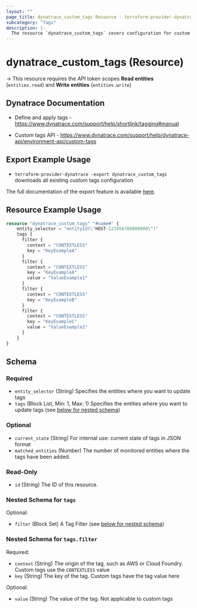 ```yaml
---
layout: ""
page_title: dynatrace_custom_tags Resource - terraform-provider-dynatrace"
subcategory: "Tags"
description: |-
  The resource `dynatrace_custom_tags` covers configuration for custom tags
---
```


# dynatrace_custom_tags (Resource)

-> This resource requires the API token scopes **Read entities** (`entities.read`) and **Write entities** (`entities.write`)

## Dynatrace Documentation

- Define and apply tags - https://www.dynatrace.com/support/help/shortlink/tagging#manual

- Custom tags API - https://www.dynatrace.com/support/help/dynatrace-api/environment-api/custom-tags 

## Export Example Usage

- `terraform-provider-dynatrace -export dynatrace_custom_tags` downloads all existing custom tags configuration

The full documentation of the export feature is available [here](https://registry.terraform.io/providers/dynatrace-oss/dynatrace/latest/docs/guides/export-v2).

## Resource Example Usage

```terraform
resource "dynatrace_custom_tags" "#name#" {
    entity_selector = "entityId(\"HOST-123456789000000\")"
    tags {
      filter {
        context = "CONTEXTLESS"
        key = "KeyExampleA"
      }
      filter {
        context = "CONTEXTLESS"
        key = "KeyExampleA"
        value = "ValueExample1"
      }
      filter {
        context = "CONTEXTLESS"
        key = "KeyExampleB"
      }
      filter {
        context = "CONTEXTLESS"
        key = "KeyExampleC"
        value = "ValueExample2"
      }
    }
}
```

<!-- schema generated by tfplugindocs -->
## Schema

### Required

- `entity_selector` (String) Specifies the entities where you want to update tags
- `tags` (Block List, Min: 1, Max: 1) Specifies the entities where you want to update tags (see [below for nested schema](#nestedblock--tags))

### Optional

- `current_state` (String) For internal use: current state of tags in JSON format
- `matched_entities` (Number) The number of monitored entities where the tags have been added.

### Read-Only

- `id` (String) The ID of this resource.

<a id="nestedblock--tags"></a>
### Nested Schema for `tags`

Optional:

- `filter` (Block Set) A Tag Filter (see [below for nested schema](#nestedblock--tags--filter))

<a id="nestedblock--tags--filter"></a>
### Nested Schema for `tags.filter`

Required:

- `context` (String) The origin of the tag, such as AWS or Cloud Foundry. Custom tags use the `CONTEXTLESS` value
- `key` (String) The key of the tag. Custom tags have the tag value here

Optional:

- `value` (String) The value of the tag. Not applicable to custom tags